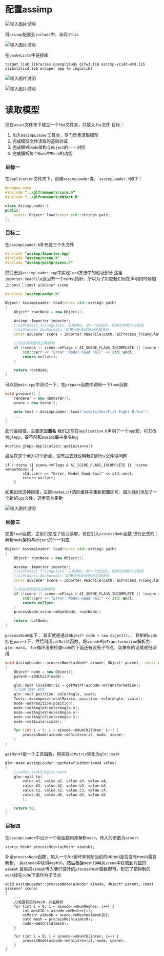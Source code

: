 # 配置assimp
![输入图片说明](/imgs/2024-12-06/uArrQBtj4eUg07jX.png)

将`assimp`配置到`include`中，和两个`lib`

![输入图片说明](/imgs/2024-12-06/jtWrN396hWeDwHop.png)

在`cmakeLists`中链接库
```
target_link_libraries(openglStudy glfw3.lib assimp-vc143-mtd.lib zlibstaticd.lib wrapper app fw imguilib)
```

![输入图片说明](/imgs/2024-12-06/8Sh1vlakzdQBfpr6.png)

![输入图片说明](/imgs/2024-12-06/XPFJuxf35bUgx3Rs.png)

# 读取模型
现在`asset`文件夹下建立一个`fbx`文件夹，并放入`fbx`文件
目标：
1. 加入`AssimpLoader`工具类，专门负责读取模型
2. 完成模型文件读取的基础验证
3. 完成解析`Node`架构与`Object`的一一对应
4. 完成解析每个`Node`中`Mesh`的功能

### 目标一
在`application`文件夹下，创建`assimpLoader`类，
`assimpLoader.h`如下：
```cpp
#pragma once
#include "../glframework/core.h"
#include "../glframework/object.h"

class AssimpLoader {
public:
	static Object* load(const std::string& path);
};
```

### 目标二
在`assimpLoader.h`补充这三个头文件
```cpp
#include "assimp/Importer.hpp"
#include "assimp/scene.h"
#include "assimp/postprocess.h"
```
然后去到`assimpLoader.cpp`中实现`load`方法中的验证部分
这里`importer.ReadFile`返回有一个const指针，所以为了对应我们也在声明的时候加上`const`：`const aiScene* scene`
```cpp
#include "assimpLoader.h"

Object* AssimpLoader::load(const std::string& path)
{
	Object* rootNode = new Object();

	Assimp::Importer importer;
	//aiProcess_Triangulate：三角格化，如一个四边形，将其分为两个三角形
	//aiProcess_GenNormals：如果没有法线自动生成法线
	const aiScene* scene = importer.ReadFile(path, aiProcess_Triangulate | aiProcess_GenNormals);

	//验证读取是否正确顺利
	if (!scene || scene->mFlags & AI_SCENE_FLAGS_INCOMPLETE || !scene->mRootNode) {
		std::cerr << "Error: Model Read Fail" << std::endl;
		return nullptrl;
	}

	return rootNode;
}

```

可以到`main.cpp`中测试一下，在`prepare`函数中调用一下`load`函数
```cpp
void prepare() {
	renderer = new Renderer();
	scene = new Scene();

	auto test = AssimpLoader::load("assets/fbx/Fist Fight B.fbx");
	...
}
```
此时会报错，主要原因**重名**
我们之前在`application.h`声明了一个`app`宏，将其改为`glApp`，要不然和`assimp`库中重名`bug`
```
#define glApp Application::getInstance()
```
最后在这个地方打个断点，没有进去就说明我们的`fbx`文件没问题
```
if (!scene || scene->mFlags & AI_SCENE_FLAGS_INCOMPLETE || !scene->mRootNode) {
		std::cerr << "Error: Model Read Fail" << std::endl;
		return nullptr;
	}
```
如果出现这种报错，右键`cmakeList`清除缓存并重新配置即可，因为我们添加了一个新的`cpp`文件，这步意为更新

![输入图片说明](/imgs/2024-12-06/GMlP7ob1LgpBTjoe.png)

### 目标三
完善`load`函数，之前只完成了验证读取，现在引入`processNode`函数
进行正式的：解析`Node`架构与`Object`的一一对应
```cpp
Object* AssimpLoader::load(const std::string& path)
{
	Object* rootNode = new Object();

	Assimp::Importer importer;
	//aiProcess_Triangulate：三角格化，如一个四边形，将其分为两个三角形
	//aiProcess_GenNormals：如果没有法线自动生成法线
	const aiScene* scene = importer.ReadFile(path, aiProcess_Triangulate | aiProcess_GenNormals);

	//验证读取是否正确顺利
	if (!scene || scene->mFlags & AI_SCENE_FLAGS_INCOMPLETE || !scene->mRootNode) {
		std::cerr << "Error: Model Read Fail" << std::endl;
		return nullptr;
	}
	processNode(scene->mRootNode, rootNode);

	return rootNode;
}
```
`processNode`如下：
其实就是通过`Object* node = new Object();`，
将新的`node`挂在`parent`下，然后利用`getMat4f`函数，将`ainode`的`mTransformation`解析为`glm::mat4`。
`for`循环用来检查`node`的下面还有没有子节点，如果有的话就递归调用
```cpp
void AssimpLoader::processNode(aiNode* ainode, Object* parent,  const aiScene* scene)
{
	Object* node = new Object();
	parent->addChild(node);

	glm::mat4 localMatrix = getMat4f(ainode->mTransformation);
	//位置 旋转 缩放
	glm::vec3 position, eulerAngle, scale;
	Tools::decompose(localMatrix, position, eulerAngle, scale);
	node->setPosition(position);
	node->setAngleX(eulerAngle.x);
	node->setAngleY(eulerAngle.y);
	node->setAngleZ(eulerAngle.z);
	node->setScale(scale);

	for (int i = 0; i < ainode->mNumChildren; i++) {
		processNode(ainode->mChildren[i], node, scene);
	}
}
```
`getMat4f`是一个工具函数，用来将`aiMatrix`转化为`glm::mat4`
```cpp
glm::mat4 AssimpLoader::getMat4f(aiMatrix4x4 value)
{
	//aiMatrix转化为glm::mat4
	glm::mat4 to(
		value.a1, value.a2, value.a3, value.a4,
		value.b1, value.b2, value.b3, value.b4,
		value.c1, value.c2, value.c3, value.c4,
		value.d1, value.d2, value.d3, value.d4
		);

	return to;
}
```

### 目标四
在`assimpLoader`中设计一个新函数用来解析`mesh`，传入的参数为`aimesh`
```
static Mesh* processMesh(aiMesh* aimesh);
```
补全`processNode`函数，加入一个for循环来判断当前的object是否含有mesh需要解析，
从`ainode`中获得`meshID`，然后根据`meshID`再从`scene`中获取到对应的`aimesh`
最后把`aimesh`传入我们设计的`processMesh`函数即可，别忘了把得到的`mesh`挂在`node`下面作为子节点
```
void AssimpLoader::processNode(aiNode* ainode, Object* parent, const aiScene* scene)
{
	...
	//检查有没有mesh，并且解析
	for (int i = 0; i < ainode->mNumMeshes; i++) {
		int meshID = ainode->mMeshes[i];
		aiMesh* aimesh = scene->mMeshes[meshID];
		auto mesh = processMesh(aimesh);
		node->addChild(mesh);
	}

	for (int i = 0; i < ainode->mNumChildren; i++) {
		processNode(ainode->mChildren[i], node, scene);
	}
}
```
<!--stackedit_data:
eyJoaXN0b3J5IjpbMzUzODQ0OTc4LDgyMjQyODg2MywtMTMwOT
U5ODQ5OSwzNzU1MDI1MjEsLTM2MTgwMzE0MSwxNTgwNzA3ODks
MTA0OTc5NTgzMCw1NDU3Mjk3NTEsLTE5NjA4NTg0MTcsMTY0ND
czMTI1OCwxNDQzMzE5NjQ3LDY0MzAxNjkwNV19
-->